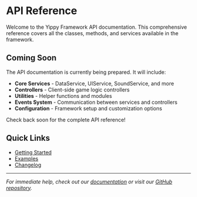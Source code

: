 # API Reference

Welcome to the Yippy Framework API documentation. This comprehensive reference covers all the classes, methods, and services available in the framework.

## Coming Soon

The API documentation is currently being prepared. It will include:

- **Core Services** - DataService, UIService, SoundService, and more
- **Controllers** - Client-side game logic controllers  
- **Utilities** - Helper functions and modules
- **Events System** - Communication between services and controllers
- **Configuration** - Framework setup and customization options

Check back soon for the complete API reference!

## Quick Links

- [Getting Started](/docs/intro)
- [Examples](/docs/examples)
- [Changelog](/changelog)

---

*For immediate help, check out our [documentation](/docs/intro) or visit our [GitHub repository](https://github.com/Yippy-Games/Yippy-Framework).*
